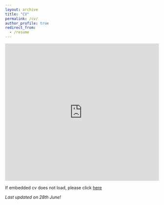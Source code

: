 ```yaml
---
layout: archive
title: "CV"
permalink: /cv/
author_profile: true
redirect_from:
  - /resume
---
```





<iframe width='100%' height='450px' frameborder='0' scrolling='yes' class='embed-responsive-item' src='https://drive.google.com/file/d/1fI1IJBeQgKoasgluF17P9Ys2zU6eC2WX/preview' allowfullscreen></iframe>


If embedded cv does not load, please click [here](https://abhi-glitchhg.github.io/files/cv.pdf)

*Last updated on 28th June!*
